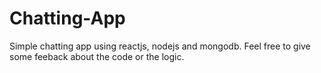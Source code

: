 # Chatting-App

Simple chatting app using reactjs, nodejs and mongodb.
Feel free to give some feeback about the code or the logic.